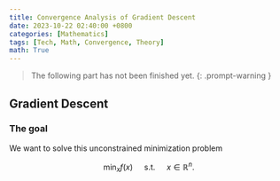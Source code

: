 ```yaml
---
title: Convergence Analysis of Gradient Descent
date: 2023-10-22 02:40:00 +0800
categories: [Mathematics]
tags: [Tech, Math, Convergence, Theory]
math: True
---
```


> The following part has not been finished yet.
{: .prompt-warning }

## Gradient Descent

### The goal

We want to solve this unconstrained minimization problem

$$
\min _x f(x) \quad \text { s.t. } \quad x \in \mathbb{R}^n .
$$

<!-- ### An equivalent solution

Assume that the objective function is continuously differentiable on $\mathbb{R}^n$. The first order necessary optimality condition:
$$
x^* \text { is a local minimizer or maximizer } \Longrightarrow \nabla f\left(x^*\right)=0. 
$$

Theorem 3.1: Necessary First-Order Optimality Conditions
Let $f: X \rightarrow \mathbb{R}$ be differentiable $\left(X=\mathbb{R}^n\right.$ or $X \subset \mathbb{R}^n$ open $)$ and let $x^* \in X$ be a local minimum of $f$. Then, it follows $\nabla f\left(x^*\right)=0$.

Proof. Let $h \in \mathbb{R}^n$ be arbitrary. Since $x^*$ is a local minimizer, we have $f\left(x^*+t h\right) \geq f\left(x^*\right)$ for all $t>0$ sufficiently small. Rearranging the terms, dividing by $t$ and taking the limit, we thus obtain
$$
0 \leq \lim _{t \rightarrow 0} \frac{f\left(x^*+t h\right)-f\left(x^*\right)}{t}=\nabla f\left(x^*\right)^{\top} h .
$$

Choosing $h=-\nabla f\left(x^*\right)$ finishes the proof.

We want to 

In principle, the optimal solution of the problem can be obtained by calculating all stationary points of $f$ and by comparing the objective function values. Unfortunately, such a procedure has several drawbacks:
- It might not be possible or too difficult to solve the equation $\nabla f(x)=0$ analytically.
- There might be infinitely many stationary points and finding the lowest function value is another (maybe challenging) optimization problem.

We will consider iterative algorithms for finding stationary points. In this section, we will consider algorithms of the form:
$$
x^{k+1}=x^k+\alpha_k d^k, \quad k=0,1,2, \ldots
$$
where $d^k$ is the so-called direction and $\alpha_k$ is the step size. We will mainly work with descent directions:

Definition 5.1: Descent Directions
Let $f: \mathbb{R}^n \rightarrow \mathbb{R}$ be continuously differentiable. A vector $d \in \mathbb{R}^n \backslash\{0\}$ is called descent direction of $f$ at $x$ if
$$
\nabla f(x)^{\top} d<0 .
$$

The most important property of descent directions is that taking a small enough step along these directions leads to a decrease of the objective function.

Lemma 5.2: Descent Property
Let $f: \mathbb{R}^n \rightarrow \mathbb{R}$ be a continuously differentiable function and suppose that $d$ is a descent direction of $f$ at $x$. Then, there is $\varepsilon>0$ such that
$$
f(x+\alpha d)<f(x) \quad \forall \alpha \in(0, \varepsilon] .
$$

Proof. Using the directional derivative condition, we have
$$
\lim _{\alpha \rightarrow 0} \frac{f(x+\alpha d)-f(x)}{\alpha}=\nabla f(x)^{\top} d<0
$$

The policy descent is updating $x^{(k)}$ by 

$$
x^{(k+1)} \gets x^{(k)} + \alpha^{(k)} \cdot d^{(k)},
$$

where \alpha^{(k)}is

## Basic Questions

### What is convergence?

> **Definition.**
> Let $\set{x_t}_{t}^\infty$ be a sequence in a metric space $(M,d),$ then it is a convergent sequence, if there is a $x\in M$ such that for every positive real number $\epsilon>0,$ there is a positive integer $N$ such that for all positive integer $n\ge N,$ the distance $d(x_n, x) < \epsilon.$
{: .prompt-info }

> [**Definition.**](https://en.wikipedia.org/wiki/Limit_of_a_sequence#Metric_spaces)
> A point $x$ of the metric space $(M, d)$ is the limit of the sequence $(x_n)$ if: For each $0<\epsilon\in\mathbb{R},$ there is $N\in\mathbb{N}$ such that, for every $N\le n\in \mathbb{N},$ we have $d(x_n, x)<\epsilon.$
{: .prompt-info }

Symbolically, this is:

$$
\forall \epsilon > 0 (\exists N\in\mathbb{N} (\forall n\in \mathbb{N}(n\ge N \Rightarrow d(x_n,x)< \epsilon))).
$$

### Whose convergence do we want to analyze?

We want to prove that $f(x^{(k)})$ will converges to $f(x^{*})$

### Under what conditions can we conclude convergence?

## Convergence of Gradient Descent with Fixed Step Size

Theorem 6.1 Suppose the function $f: \mathbb{R}^{n} \rightarrow \mathbb{R}$ is convex and differentiable, and that its gradient is Lipschitz continuous with constant $L>0$, i.e. we have that $\|\nabla f(x)-\nabla f(y)\|_{2} \leq L\|x-y\|_{2}$ for any $x, y$. Then if we run gradient descent for $k$ iterations with a fixed step size $t \leq 1 / L$, it will yield a solution $f^{(k)}$ which satisfies

$$
f\left(x^{(k)}\right)-f\left(x^{*}\right) \leq \frac{\left\|x^{(0)}-x^{*}\right\|_{2}^{2}}{2 t k}
$$

where $f\left(x^{*}\right)$ is the optimal value. Intuitively, this means that gradient descent is guaranteed to converge and that it converges with rate $O(1 / k)$.

Proof: Our assumption that $\nabla f$ is Lipschitz continuous with constant $L$ implies that $\nabla^{2} f(x) \preceq L I$, or equivalently that $\nabla^{2} f(x)-L I$ is a negative semidefinite matrix. Using this fact, we can perform a quadratic expansion of $f$ around $f(x)$ and obtain the following inequality:

$$
\begin{aligned}
f(y) & \leq f(x)+\nabla f(x)^{T}(y-x)+\frac{1}{2} \nabla^{2} f(x)\|y-x\|_{2}^{2} \\
& \leq f(x)+\nabla f(x)^{T}(y-x)+\frac{1}{2} L\|y-x\|_{2}^{2}
\end{aligned}
$$

Now let's plug in the gradient descent update by letting $y=x^{+}=x-t \nabla f(x)$. We then get:

$$
\begin{aligned}
f\left(x^{+}\right) & \leq f(x)+\nabla f(x)^{T}\left(x^{+}-x\right)+\frac{1}{2} L\left\|x^{+}-x\right\|_{2}^{2} \\
& =f(x)+\nabla f(x)^{T}(x-t \nabla f(x)-x)+\frac{1}{2} L\|x-t \nabla f(x)-x\|_{2}^{2} \\
& =f(x)-\nabla f(x)^{T} t \nabla f(x)+\frac{1}{2} L\|t \nabla f(x)\|_{2}^{2} \\
& =f(x)-t\|\nabla f(x)\|_{2}^{2}+\frac{1}{2} L t^{2}\|\nabla f(x)\|_{2}^{2} \\
& =f(x)-\left(1-\frac{1}{2} L t\right) t\|\nabla f(x)\|_{2}^{2}
\end{aligned}
$$

Using $t \leq 1 / L$, we know that $-\left(1-\frac{1}{2} L t\right)=\frac{1}{2} L t-1 \leq \frac{1}{2} L(1 / L)-1=\frac{1}{2}-1=-\frac{1}{2}$. Plugging this in to (??), we can conclude the following:

$$
f\left(x^{+}\right) \leq f(x)-\frac{1}{2} t\|\nabla f(x)\|_{2}^{2}
$$

Since $\frac{1}{2} t\|\nabla f(x)\|_{2}^{2}$ will always be positive unless $\nabla f(x)=0$, this inequality implies that the objective function value strictly decreases with each iteration of gradient descent until it reaches the optimal value $f(x)=f\left(x^{*}\right)$. Note that this convergence result only holds when we choose $t$ to be small enough, i.e. $t \leq 1 / L$. This explains why we observe in practice that gradient descent diverges when the step size is too large.

Next, we can bound $f\left(x^{+}\right)$, the objective value at the next iteration, in terms of $f\left(x^{*}\right)$, the optimal objective value. Since $f$ is convex, we can write

$$
\begin{aligned}
& f\left(x^{*}\right) \geq f(x)+\nabla f(x)^{T}\left(x^{*}-x\right) \\
& f(x) \leq f\left(x^{*}\right)+\nabla f(x)^{T}\left(x-x^{*}\right)
\end{aligned}
$$

where the first inequality yields the second through simple rearrangement of terms. Plugging this in to (??), we obtain:

$$
\begin{aligned}
& f\left(x^{+}\right) \leq f\left(x^{*}\right)+\nabla f(x)^{T}\left(x-x^{*}\right)-\frac{t}{2}\|\nabla f(x)\|_{2}^{2} \\
& f\left(x^{+}\right)-f\left(x^{*}\right) \leq \frac{1}{2 t}\left(2 t \nabla f(x)^{T}\left(x-x^{*}\right)-t^{2}\|\nabla f(x)\|_{2}^{2}\right) \\
& f\left(x^{+}\right)-f\left(x^{*}\right) \leq \frac{1}{2 t}\left(2 t \nabla f(x)^{T}\left(x-x^{*}\right)-t^{2}\|\nabla f(x)\|_{2}^{2}-\left\|x-x^{*}\right\|_{2}^{2}+\left\|x-x^{*}\right\|_{2}^{2}\right) \\
& f\left(x^{+}\right)-f\left(x^{*}\right) \leq \frac{1}{2 t}\left(\left\|x-x^{*}\right\|_{2}^{2}-\left\|x-t \nabla f(x)-x^{*}\right\|_{2}^{2}\right)
\end{aligned}
$$

where the final inequality is obtained by observing that expanding the square of $\left\|x-t \nabla f(x)-x^{*}\right\|_{2}^{2}$ yields $\left\|x-x^{*}\right\|_{2}^{2}-2 t \nabla f(x)^{T}\left(x-x^{*}\right)+t^{2}\|\nabla f(x)\|_{2}^{2}$. Notice that by definition we have $x^{+}=x-t \nabla f(x)$. Plugging this in to (??) yields:

$$
f\left(x^{+}\right)-f\left(x^{*}\right) \leq \frac{1}{2 t}\left(\left\|x-x^{*}\right\|_{2}^{2}-\left\|x^{+}-x^{*}\right\|_{2}^{2}\right)
$$

This inequality holds for $x^{+}$on every iteration of gradient descent. Summing over iterations, we get:

$$
\begin{aligned}
\sum_{i=1}^{k} f\left(x^{(i)}-f\left(x^{*}\right)\right. & \leq \sum_{i=1}^{k} \frac{1}{2 t}\left(\left\|x^{(i-1)}-x^{*}\right\|_{2}^{2}-\left\|x^{(i)}-x^{*}\right\|_{2}^{2}\right) \\
& =\frac{1}{2 t}\left(\left\|x^{(0)}-x^{*}\right\|_{2}^{2}-\left\|x^{(k)}-x^{*}\right\|_{2}^{2}\right) \\
& \leq \frac{1}{2 t}\left(\left\|x^{(0)}-x^{*}\right\|_{2}^{2}\right)
\end{aligned}
$$

where the summation on the right-hand side disappears because it is a telescoping sum. Finally, using the fact that $f$ decreasing on every iteration, we can conclude that

$$
\begin{aligned}
f\left(x^{(k)}\right)-f\left(x^{*}\right) & \leq \frac{1}{k} \sum_{i=1}^{k} f\left(x^{(i)}\right)-f\left(x^{*}\right) \\
& \leq \frac{\left\|x^{(0)}-x^{*}\right\|_{2}^{2}}{2 t k}
\end{aligned}
$$

where in the final step, we plug in (??) to get the inequality from (??) that we were trying to prove.

#### 0.1.2. Convergence of gradient descent with adaptive step size

We will not prove the analogous result for gradient descent with backtracking to adaptively select the step size. Instead, we just present the result with a few comments.

Theorem 6.2 Suppose the function $f: \mathbb{R}^{n} \rightarrow \mathbb{R}$ is convex and differentiable, and that its gradient is Lipschitz continuous with constant $L>0$, i.e. we have that $\|\nabla f(x)-\nabla f(y)\|_{2} \leq L\|x-y\|_{2}$ for any $x, y$. Then if we run gradient descent for $k$ iterations with step size $t_{i}$ chosen using backtracking line search on each iteration $i$, it will yield a solution $f^{(k)}$ which satisfies

$$
f\left(x^{(k)}\right)-f\left(x^{*}\right) \leq \frac{\left\|x^{(0)}-x^{*}\right\|_{2}^{2}}{2 t_{\min } k}
$$

where $t_{\min }=\min \{1, \beta / L\}$

Notice that the only difference between Theorems ?? and ?? is that the fixed step size $t$ is replaced by $t_{\min }$. Notice that if we choose $\beta$ to be large enough, the rate of convergence is very similar to what we got for gradient descent with fixed step size.

#### 0.1.3. Convergence rates for gradient descent

Convex $f$. From Theorem ??, we know that the convergence rate of gradient descent with convex $f$ is $O(1 / k)$, where $k$ is the number of iterations. This implies that in order to achieve a bound of $f\left(x^{(k)}\right)-f\left(x^{*}\right) \leq$ $\epsilon$, we must run $O(1 / \epsilon)$ iterations of gradient descent. This rate is referred to as "sub-linear convergence."

Strongly convex $f$. In contrast, if we assume that $f$ is strongly convex, we can show that gradient descent converges with rate $O\left(c^{k}\right)$ for $0<c<1$. This means that a bound of $f\left(x^{(k)}\right)-f\left(x^{*}\right) \leq \epsilon$ can be achieved using only $O(\log (1 / \epsilon))$ iterations. This rate is typically called "linear convergence."

#### 0.1.4. Pros and cons of gradient descent

The principal advantages and disadvantages of gradient descent are:

- Simple algorithm that is easy to implement and each iteration is cheap; just need to compute a gradient
- Can be very fast for smooth objective functions, i.e. well-conditioned and strongly convex
- However, it's often slow because many interesting problems are not strongly convex
- Cannot handle non-differentiable functions (biggest downside)


### 0.2. Subgradients

Subgradients are the analog to gradients for non-differentiable functions. They are one of the fundamental mathematical concepts underlying convexity.

Definition 6.3 A subgradient of a convex function $f: \mathbb{R}^{n} \rightarrow \mathbb{R}$ at some point $x$ is any vector $g \in \mathbb{R}^{n}$ that achieves the same lower bound as the tangent line to $f$ at $x$, i.e. we have

$$
f(y) \geq f(x)+g^{T}(y-x) \quad \forall x, y
$$

The subgradient $g$ always exists for convex functions on the relative interior of their domain. Furthermore, if $f$ is differentiable at $x$, then there is a unique subgradient $g=\nabla f(x)$. Note that subgradients need not exist for nonconvex functions (for example, cubic functions do not have subgradients at their inflection points).

#### 0.2.1. Examples of subgradients

absolute value. $f(x)=|x|$. Where $f$ is differentiable, the subgradient is identical to the gradient, $\operatorname{sign}(x)$. At the point $x=0$, the subgradient is any point in the range $[-1,1]$ because any line passing through $x=0$ with a slope in this range will lower bound the function.

$\ell_{2}$ norm. $f(x)=\|x\|_{2}$. For $x \neq 0, f$ is differentiable and the unique subgradient is given by $g=x /\|x\|_{2}$. For $x=0$, the subgradient is any vector whose $\ell_{2}$ norm is at most 1 . This holds because, by definition, in order for $g$ to be a subgradient of $f$ we must have that

$$
f(y)=\|y\|_{2} \geq f(x)+g^{T}(y-x)=g^{T} y \quad \forall y .
$$

In order for $\|y\|_{2} \geq g^{T} y$ to hold, $g$ must have $\|g\|_{2} \leq 1$.

$\ell_{1}$ norm. $f(x)=\|x\|_{1}$. Since $\|x\|_{1}=\sum_{i=1}^{n}\left|x_{i}\right|$, we can consider each element $g_{i}$ of the subgradient separately. The result is very analogous to the subgradient of the absolute value function. For $x_{i} \neq 0$, $g_{i}=\operatorname{sign}\left(g_{i}\right)$. For $x_{i}=0, g_{i}$ isanypointin $[-1,1]$.

maximum of two functions. $f(x)=\max \left\{f_{1}(x), f_{2}(x)\right\}$, where $f_{1}$ and $f_{2}$ are convex and differentiable. Here we must consider three cases. First, if $f_{1}(x)>f_{2}(x)$, then $f(x)=f_{1}(x)$ and therefore there is a unique subgradient $g=\nabla f_{1}(x)$. Likewise, if $f_{2}(x)>f_{1}(x)$, then $f(x)=f_{2}(x)$ and $g=\nabla f_{2}(x)$. Finally, if $f_{1}(x)=f_{2}(x)$, then $f$ may not be differentiable at $x$ and the subgradient will be any point on the line segment that joints $\nabla f_{1}(x)$ and $\nabla f_{2}(x)$.

#### 0.2.2. Subdifferential

Definition 6.4 The subdifferential of a convex function $f: \mathbb{R}^{n} \rightarrow \mathbb{R}$ at some point $x$ is the set of all subgradients of $f$ at $x$, i.e. we say

$$
\partial f(x)=\left\{g \in \mathbb{R}^{n}: g \text { is a subgradient of } f \text { at } x\right\}
$$

An important property of the subdifferential $\partial f(x)$ is that it is a closed and convex set, which holds even for nonconvex $f$. To verify this, suppose we have two subgradients $g_{1}, g_{2} \in \partial f(x)$. We need to show that $g_{0}=\alpha g_{1}+(1-\alpha) g_{2}$ is also in $\partial f(x)$ for arbitrary $\alpha$. If we write the following inequalities,

$$
\begin{aligned}
\alpha(f(y) & \left.\geq f(x)+g_{1}^{T}(y-x)\right) \alpha \\
(1-\alpha)(f(y) & \left.\geq f(x)+g_{2}^{T}(y-x)\right)(1-\alpha)
\end{aligned}
$$

which follow from the definition of subgradient applied to $g_{1}$ and $g_{2}$, we can add them together to yield $f(y) \geq f(x)+\alpha g_{1}^{T}(y-x)+(1-\alpha) g_{2}^{T}(y-x)=g_{0}^{T}(y-x)$.

#### 0.2.3. Connection between sugradients and convex geometry

Suppose we have a convex set $C \subseteq \mathbb{R}^{n}$ and consider the indicator function $\mathbb{I}_{C}: \mathbb{R}^{n} \rightarrow \mathbb{R}$, defined by

$$
\mathbb{I}_{C}(x)=\mathbb{I}\{x \in C\}= \begin{cases}0 & \text { if } x \in C \\ \infty & \text { if } x \notin C\end{cases}
$$

We would like to determine the subgradients of $\mathbb{I}_{C}$. If $x \in C, \partial \mathbb{I}_{C}=N_{C}(x)$, where $N_{C}(x)$ is the normal cone of $C$ at $x$ and is defined as

$$
N_{C}(x)=\left\{g \in \mathbb{R}^{n}: g^{T} x \geq g^{T} y \text { for any } y \in C\right\}
$$

This result comes directly out of the definition of subgradient $\mathbb{I}_{C}(y) \geq \mathbb{I}_{C}(x)+g^{T}(y-x)$.

The subgradients of indicator functions are interesting for the following reason. Eventually, we will prove that a point $x^{*}$ minimizes a particular function $f$ if and only if $0 \in \partial f\left(x^{*}\right)$. Now suppose we want to know whether $x^{*}$ minimized $f(x)$ subject to the constraint that $x$ be a member of the set $C$. We can rewrite this optimization problem as

$$
\min _{x} f(x)+\mathbb{I}_{C}(x)
$$

Thus we can determine whether $x^{*}$ is a solution to this problem by checking whether $0 \in \partial\left(f\left(x^{*}\right)+\mathbb{I}_{C}\left(x^{*}\right)\right)$.

#### 0.2.4. Subgradient calculus

Subgradients can be computed by knowing the subgradients for a basic set of functions and then applying the rules of subgradient calculus. Here are the set of rules.

Scaling. $\partial(a f)=a \cdot \partial f$ provided that $a>0$

Addition. $\partial\left(f_{1}+f_{2}\right)=\partial f_{1}+\partial f_{2}$

Affine composition. If $g(x)=f(A x)+b$ then

$$
\partial g(x)=A^{T} \partial f(A x+b)
$$

Finite pointwise maximum. If $f(x)=\max _{i=1, \ldots, m} f_{i}(x)$ then

$$
\partial f(x)=\operatorname{conv}\left(\bigcup_{i: f_{i}(x)=f(x)} \partial f_{i}(x)\right)
$$

General pointwise maximum. If $f(x)=\max _{s \in \mathcal{S}} f_{s}(x)$ then

$$
\partial f(x) \supseteq \operatorname{cl}\left\{\operatorname{conv}\left(\bigcup_{s: f_{s}(x)=f(x)} \partial f_{s}(x)\right)\right\}
$$
 -->
